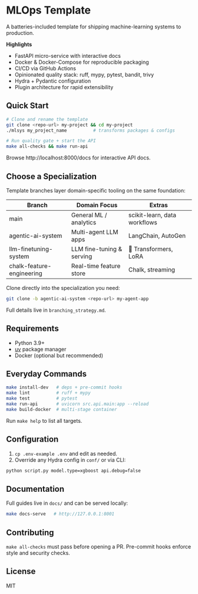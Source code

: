 # MLOps Template

A batteries-included template for shipping machine-learning systems to production.

**Highlights**

- FastAPI micro-service with interactive docs
- Docker & Docker-Compose for reproducible packaging
- CI/CD via GitHub Actions
- Opinionated quality stack: ruff, mypy, pytest, bandit, trivy
- Hydra + Pydantic configuration
- Plugin architecture for rapid extensibility

## Quick Start
```bash
# Clone and rename the template
git clone <repo-url> my-project && cd my-project
./mlsys my_project_name          # transforms packages & configs

# Run quality gate + start the API
make all-checks && make run-api
```
Browse http://localhost:8000/docs for interactive API docs.

## Choose a Specialization
Template branches layer domain-specific tooling on the same foundation:

| Branch | Domain Focus | Extras |
|--------|--------------|--------|
| main | General ML / analytics | scikit-learn, data workflows |
| agentic-ai-system | Multi-agent LLM apps | LangChain, AutoGen |
| llm-finetuning-system | LLM fine-tuning & serving | 🤗 Transformers, LoRA |
| chalk-feature-engineering | Real-time feature store | Chalk, streaming |

Clone directly into the specialization you need:
```bash
git clone -b agentic-ai-system <repo-url> my-agent-app
```
Full details live in `branching_strategy.md`.

## Requirements
* Python 3.9+
* [uv](https://github.com/astral-sh/uv) package manager
* Docker (optional but recommended)

## Everyday Commands
```bash
make install-dev   # deps + pre-commit hooks
make lint          # ruff + mypy
make test          # pytest
make run-api       # uvicorn src.api.main:app --reload
make build-docker  # multi-stage container
```
Run `make help` to list all targets.

## Configuration
1. `cp .env-example .env` and edit as needed.
2. Override any Hydra config in `conf/` or via CLI:
```bash
python script.py model.type=xgboost api.debug=false
```

## Documentation
Full guides live in `docs/` and can be served locally:
```bash
make docs-serve   # http://127.0.0.1:8001
```

## Contributing
`make all-checks` must pass before opening a PR. Pre-commit hooks enforce style and security checks.

## License
MIT
